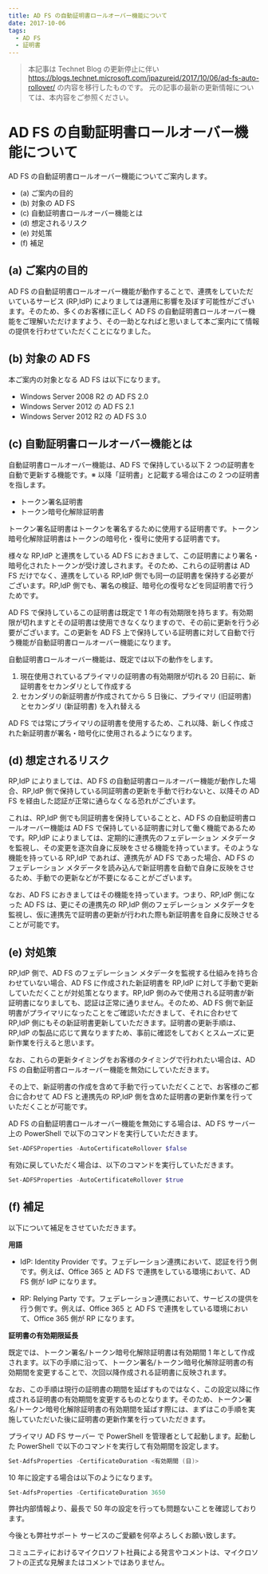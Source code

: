 ```yaml
---
title: AD FS の自動証明書ロールオーバー機能について
date: 2017-10-06
tags:
  - AD FS
  - 証明書
---
```


> 本記事は Technet Blog の更新停止に伴い https://blogs.technet.microsoft.com/jpazureid/2017/10/06/ad-fs-auto-rollover/ の内容を移行したものです。
> 元の記事の最新の更新情報については、本内容をご参照ください。

# AD FS の自動証明書ロールオーバー機能について

AD FS の自動証明書ロールオーバー機能についてご案内します。

- (a) ご案内の目的
- (b) 対象の AD FS
- (c) 自動証明書ロールオーバー機能とは
- (d) 想定されるリスク
- (e) 対処策
- (f) 補足

## (a) ご案内の目的

AD FS の自動証明書ロールオーバー機能が動作することで、連携をしていただいているサービス (RP,IdP) によりましては運用に影響を及ぼす可能性がございます。そのため、多くのお客様に正しく AD FS の自動証明書ロールオーバー機能をご理解いただけますよう、その一助となればと思いまして本ご案内にて情報の提供を行わせていただくことになりました。

## (b) 対象の AD FS

本ご案内の対象となる AD FS は以下になります。

- Windows Server 2008 R2 の AD FS 2.0
- Windows Server 2012 の AD FS 2.1
- Windows Server 2012 R2 の AD FS 3.0

## (c) 自動証明書ロールオーバー機能とは

自動証明書ロールオーバー機能は、AD FS で保持している以下 2 つの証明書を自動で更新する機能です。※ 以降「証明書」と記載する場合はこの 2 つの証明書を指します。

- トークン署名証明書
- トークン暗号化解除証明書

トークン署名証明書はトークンを署名するために使用する証明書です。トークン暗号化解除証明書はトークンの暗号化・復号に使用する証明書です。

様々な RP,IdP と連携をしている AD FS におきまして、この証明書により署名・暗号化されたトークンが受け渡しされます。そのため、これらの証明書は AD FS だけでなく、連携をしている RP,IdP 側でも同一の証明書を保持する必要がございます。RP,IdP 側でも、署名の検証、暗号化の復号などを同証明書で行うためです。  

AD FS で保持しているこの証明書は既定で 1 年の有効期限を持ちます。有効期限が切れますとその証明書は使用できなくなりますので、その前に更新を行う必要がございます。この更新を AD FS 上で保持している証明書に対して自動で行う機能が自動証明書ロールオーバー機能になります。

自動証明書ロールオーバー機能は、既定では以下の動作をします。

1. 現在使用されているプライマリの証明書の有効期限が切れる 20 日前に、新証明書をセカンダリとして作成する
2. セカンダリの新証明書が作成されてから 5 日後に、プライマリ (旧証明書) とセカンダリ (新証明書) を入れ替える

AD FS では常にプライマリの証明書を使用するため、これ以降、新しく作成された新証明書が署名・暗号化に使用されるようになります。

## (d) 想定されるリスク

RP,IdP によりましては、AD FS の自動証明書ロールオーバー機能が動作した場合、RP,IdP 側で保持している同証明書の更新を手動で行わないと、以降その AD FS を経由した認証が正常に通らなくなる恐れがございます。

これは、RP,IdP 側でも同証明書を保持していることと、AD FS の自動証明書ロールオーバー機能は AD FS で保持している証明書に対して働く機能であるためです。RP,IdP によりましては、定期的に連携先のフェデレーション メタデータを監視し、その変更を逐次自身に反映をさせる機能を持っています。そのような機能を持っている RP,IdP であれば、連携先が AD FS であった場合、AD FS のフェデレーション メタデータを読み込んで新証明書を自動で自身に反映をさせるため、手動での更新などが不要になることがございます。  

なお、AD FS におきましてはその機能を持っています。つまり、RP,IdP 側になった AD FS は、更にその連携先の RP,IdP 側のフェデレーション メタデータを監視し、仮に連携先で証明書の更新が行われた際も新証明書を自身に反映させることが可能です。

## (e) 対処策

RP,IdP 側で、AD FS のフェデレーション メタデータを監視する仕組みを持ち合わせていない場合、AD FS に作成された新証明書を RP,IdP に対して手動で更新していただくことが対処策となります。RP,IdP 側のみで使用される証明書が新証明書になりましても、認証は正常に通りません。そのため、AD FS 側で新証明書がプライマリになったことをご確認いただきまして、それに合わせて RP,IdP 側にもその新証明書更新していただきます。証明書の更新手順は、RP,IdP の製品に応じて異なりますため、事前に確認をしておくとスムーズに更新作業を行えると思います。

なお、これらの更新タイミングをお客様のタイミングで行われたい場合は、AD FS の自動証明書ロールオーバー機能を無効にしていただきます。

その上で、新証明書の作成を含めて手動で行っていただくことで、お客様のご都合に合わせて AD FS と連携先の RP,IdP 側を含めた証明書の更新作業を行っていただくことが可能です。

AD FS の自動証明書ロールオーバー機能を無効にする場合は、AD FS サーバー上の PowerShell で以下のコマンドを実行していただきます。

```powershell
Set-ADFSProperties -AutoCertificateRollover $false
```

有効に戻していただく場合は、以下のコマンドを実行していただきます。

```powershell
Set-ADFSProperties -AutoCertificateRollover $true
```

## (f) 補足

以下について補足をさせていただきます。

**用語**

- IdP: Identity Provider です。フェデレーション連携において、認証を行う側です。例えば、Office 365 と AD FS で連携をしている環境において、AD FS 側が IdP になります。

- RP: Relying Party です。フェデレーション連携において、サービスの提供を行う側です。例えば、Office 365 と AD FS で連携をしている環境において、Office 365 側が RP になります。

**証明書の有効期限延長**

既定では、トークン署名/トークン暗号化解除証明書は有効期間 1 年として作成されます。以下の手順に沿って、トークン署名/トークン暗号化解除証明書の有効期間を変更することで、次回以降作成される証明書に反映されます。

なお、この手順は現行の証明書の期間を延ばすものではなく、この設定以降に作成される証明書の有効期間を変更するものとなります。そのため、トークン署名/トークン暗号化解除証明書の有効期間を延ばす際には、まずはこの手順を実施していただいた後に証明書の更新作業を行っていただきます。

プライマリ AD FS サーバー で PowerShell を管理者として起動します。起動した PowerShell で以下のコマンドを実行して有効期間を設定します。

 ```powershell
Set-AdfsProperties -CertificateDuration <有効期間 (日)>
```

10 年に設定する場合は以下のようになります。

```powershell
Set-AdfsProperties -CertificateDuration 3650
```

弊社内部情報より、最長で 50 年の設定を行っても問題ないことを確認しております。

今後とも弊社サポート サービスのご愛顧を何卒よろしくお願い致します。

コミュニティにおけるマイクロソフト社員による発言やコメントは、マイクロソフトの正式な見解またはコメントではありません。
